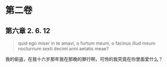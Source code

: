 # 第二卷
## 第六章 2. 6. 12

> quid ego miser in te amavi, o furtum meum, o facinus illud meum nocturnum sexti decimi anni aetatis meae?

我的偷盗，在我十六岁那年我在那晚的罪行啊，可怜的我究竟在你里面爱什么？
